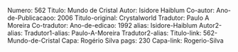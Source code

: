 Numero: 562
Titulo: Mundo de Cristal
Autor: Isidore Haiblum
Co-autor: 
Ano-de-Publicacaoo: 2006
Titulo-original: Crystalworld
Tradutor: Paulo A Moreira
Co-tradutor: 
Ano-de-edicao: 1992
alias: Isidore-Haiblum
Autor2-alias: 
Tradutor1-alias: Paulo-A-Moreira
Tradutor2-alias: 
Titulo-link: 562-Mundo-de-Cristal
Capa: Rogério Silva
pags: 230
Capa-link: Rogerio-Silva